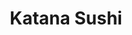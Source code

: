 ---
layout: place
title: "Katana Sushi"
permalink: /virginia/midlothian/katana-sushi.html
stateAbbr: VA
stateName: Virginia
cityName: Midlothian
seo:
  name: "Katana Sushi"
  type: Restaurant
  links: https://www.facebook.com/MidlothianKatanaSushi?ref=hl
description: "Katana Sushi serves delicious sushi in Midlothian, Virginia. Try fresh Japanese dishes for a great dining experience. Available for takeout, lunch, and dinner."
place_id: ChIJZUoZKgFusYkRmqxeJ-J-Cp0
photos:
  - name: >-
      places/ChIJZUoZKgFusYkRmqxeJ-J-Cp0/photos/AeeoHcLi99oE6XOaDtcMqoEQRYO3IGWoDYun2a9zjyR0GfyON9sjec6ntpJo-fJOs31xwxF2UB0yPoKrV25lfe3knHue7neaPa1scAOO7_VUnq3xw0E0nLhQXZvSbicDAUy5_k4Bjm1HYWaJZq7ULj5FA-rr449adswNi7iYcgR5yVjjnx38C4kpzQwdTaz8KdFBcEhiFVJ42mjDcwXPwLVqhEQ00sWfpb_R0jpHlxt7UG54tYIDKXJacuedqQrcn37T2yT2x0hsnJGTW3AuQcRTvnQguicJV92GlOmN7nUBi9t19A
    widthPx: 2048
    heightPx: 1536
    authorAttributions:
      - displayName: Katana Sushi
        uri: https://maps.google.com/maps/contrib/118028301919190790309
        photoUri: >-
          https://lh3.googleusercontent.com/a/ACg8ocL4crhyavkkeCGBaLz0Xj8UH39Y8oD_XOG1onSKAlAVTvD1PA=s100-p-k-no-mo
    flagContentUri: >-
      https://www.google.com/local/imagery/report/?cb_client=maps_api_places.places_api&image_key=!1e10!2sAF1QipPc8oY2J6izKfln_qWaHiC064XSgVt-evRtn8Dz&hl=en-US
    googleMapsUri: >-
      https://www.google.com/maps/place//data=!3m4!1e2!3m2!1sAF1QipPc8oY2J6izKfln_qWaHiC064XSgVt-evRtn8Dz!2e10!4m2!3m1!1s0x89b16e012a194a65:0x9d0a7ee2275eac9a
  - name: >-
      places/ChIJZUoZKgFusYkRmqxeJ-J-Cp0/photos/AeeoHcItWkFvT_HNW9hwdKaHohJavHZJHczHe46z1-WqKGDundV1TJ8-ksGvmH4U_zQxotZvQUVVmZe3RuQkNIyWfR117BRbTiY2WcFz36jWcc51kuwtdH0vJHvlTjyDRTxdgngNsJ4SK3l9qUFFSzKcee6346EJZ8eZJoTpBLcUswRNPx2WW9wuzZtaeBMUHNUnp6K9D8nR_VjNf3s5dfOusdBif4zjoiAus2t45RI0dfxwPQcpFbBW3vwb3BdbTiI2gBWY9o-iqOKasJq8DOaq_lR_OR8JFXYXdjng72tzv4HK_xPOdtcfVoxAFWfCXT8d2dD7PsKtdAyiG-XqZFcOu_5o9EpcNCqQizGL1hG7YGCvv-gZWrzhC0C_9x9iag-yWkMh1bY3QgkEySecWTGJlogm4yUWaTkFwibHE2wh1hNlTzVJFFDi-LghlFpukjam
    widthPx: 4000
    heightPx: 1848
    authorAttributions:
      - displayName: Alfred
        uri: https://maps.google.com/maps/contrib/100223626666596942245
        photoUri: >-
          https://lh3.googleusercontent.com/a-/ALV-UjU-wDyQBer5dfRNoz6V6mtyzl0HWUG4AOxXXWgUOXqDLRsWfc01CQ=s100-p-k-no-mo
    flagContentUri: >-
      https://www.google.com/local/imagery/report/?cb_client=maps_api_places.places_api&image_key=!1e10!2sCIABIhAA3ilWdRhOzGf5sT8AA_wo&hl=en-US
    googleMapsUri: >-
      https://www.google.com/maps/place//data=!3m4!1e2!3m2!1sCIABIhAA3ilWdRhOzGf5sT8AA_wo!2e10!4m2!3m1!1s0x89b16e012a194a65:0x9d0a7ee2275eac9a
  - name: >-
      places/ChIJZUoZKgFusYkRmqxeJ-J-Cp0/photos/AeeoHcLSQkNGJOZG31u8Q-VGpDK3UPH7sd43MIVwIgAW4rt-koAkxEq2u_0knKwyyhfRqLCHZJTkPGvD_cbl6wtLDzAqr2AkRWbGS2mMXqE8DShplXNxY_2fS2rDE_2LI4aNlw9r2X3jqRfZrI5Y1a_3xTMX-kIvRi8KJuwsl1RCFjJ_WYW1nTnph6uzdN-nphO2PG_D9FgmJrEBQzT05i_yr7ulSvYE6dKikWwietiSHDqpzKCEABM92ESSnHNjX_1cuBlPUZ6AkV4yDFvi2kfNTfdBKUJnKgpiM3DnOKvcHpocdNJl1TQL9-iER0tanb9wvOn8DXjPd4OrHYZduo0TYwPh7dv8gLf7Iyl7vXc94X-cvsEb9S68itcaui76tTWREt_foVu9EvChDqps49ZPIPR0RN8E2KGd47bLpnk7QGo
    widthPx: 4800
    heightPx: 3600
    authorAttributions:
      - displayName: Danny Theodore
        uri: https://maps.google.com/maps/contrib/103421296822769006184
        photoUri: >-
          https://lh3.googleusercontent.com/a-/ALV-UjV3CpduuJ-iaZOlAvKxl5Lf_cKc6lxrBQ6h2W1tDQaOdTUumqwK=s100-p-k-no-mo
    flagContentUri: >-
      https://www.google.com/local/imagery/report/?cb_client=maps_api_places.places_api&image_key=!1e10!2sCIHM0ogKEICAgICt8duuPA&hl=en-US
    googleMapsUri: >-
      https://www.google.com/maps/place//data=!3m4!1e2!3m2!1sCIHM0ogKEICAgICt8duuPA!2e10!4m2!3m1!1s0x89b16e012a194a65:0x9d0a7ee2275eac9a
  - name: >-
      places/ChIJZUoZKgFusYkRmqxeJ-J-Cp0/photos/AeeoHcKx8YNTRwlNGt2I3CJJOxP0-ueHH9ilSoTzalb_XuYU9LA4BJzZCVy9pCqIhsq4CpEkK0BNxnZ8aiB-42mua_c0zcfKlWUWTHCQtJvDewi4cm5SEKJHQzUWCq9ijDk62rcUVTLR4jt16bnvvPw6P53iXmCAGvbI1H43mKTIqj8N79TNnYK8eZ1AocNhhcqTICQIv0kNxm6AW9RrC02j_GuNuiMTaQKx4IztShSzrjtghtXn9kmlzRq4AVg6jxi-glx5ii6FVuzOY_aruSgzhyWzVdCXBc9819SNmzXIz_EYX8DaLAFEjI-AzRItATPPC0g5NBGYCFM1JHfzywOHXk9C0aWXZHI0f6zLTQhqf7mbWfQWLO6gdLAPezRsLc05QUecU3OiTYk-ZHLgIRYJIPwIy7p7IjRVg9zAuwegMpw
    widthPx: 3024
    heightPx: 4032
    authorAttributions:
      - displayName: Donald
        uri: https://maps.google.com/maps/contrib/113304698156837750838
        photoUri: >-
          https://lh3.googleusercontent.com/a/ACg8ocKhMAI5buDzymCj8JRpKj3emKDRcI0EgRI80V9nvty5LbqwIA=s100-p-k-no-mo
    flagContentUri: >-
      https://www.google.com/local/imagery/report/?cb_client=maps_api_places.places_api&image_key=!1e10!2sCIHM0ogKEICAgIDPxvWBeA&hl=en-US
    googleMapsUri: >-
      https://www.google.com/maps/place//data=!3m4!1e2!3m2!1sCIHM0ogKEICAgIDPxvWBeA!2e10!4m2!3m1!1s0x89b16e012a194a65:0x9d0a7ee2275eac9a
  - name: >-
      places/ChIJZUoZKgFusYkRmqxeJ-J-Cp0/photos/AeeoHcLn7d03BhQl8Osprwa7u7bT50c4TdH14vsPJEqbNv3PsBcuL6OdFsLRXdRM20vaSNc-W2XdkWs3ZN32VqBzB6hgrrk_5AQTLHmZ_HF3jr9_JI4E_4_blI3fEfko0aI_em1_770onnVpf68RFlMV-eLz1HQEZkf6o8yfbyHn4Wozg72wU4KvGOHfDUN3wtw-C2vKpu8QS_2pzeSuZa9YdoZQL2N8hwMFNVCHmDOEn5FONhTTu5laHtLYPsiW7l8CSpu76heyLbZoQHGAKoxt-QGIG3j6v2M1vUT7dE7HAbdujQRd1rtdRVxpT3lX2tnpxvHxXDiKm9HoxNyHXD5g4PI03D0PYDeucReOxGWJWpFxEEonnBugHNwJzAywmzrg2bhr_yNQMzyNMyyoEb1opdtDs-Mo6eTsy_vBNW_E8fA3Ng
    widthPx: 4000
    heightPx: 3000
    authorAttributions:
      - displayName: Foto Fern
        uri: https://maps.google.com/maps/contrib/103816232673562443623
        photoUri: >-
          https://lh3.googleusercontent.com/a-/ALV-UjVBDby4Q5oFrFJ29O7HkDAznJT4yei83OOCEcQ6xGWre1JBfCqykg=s100-p-k-no-mo
    flagContentUri: >-
      https://www.google.com/local/imagery/report/?cb_client=maps_api_places.places_api&image_key=!1e10!2sCIHM0ogKEICAgIDp_ZTQAQ&hl=en-US
    googleMapsUri: >-
      https://www.google.com/maps/place//data=!3m4!1e2!3m2!1sCIHM0ogKEICAgIDp_ZTQAQ!2e10!4m2!3m1!1s0x89b16e012a194a65:0x9d0a7ee2275eac9a
  - name: >-
      places/ChIJZUoZKgFusYkRmqxeJ-J-Cp0/photos/AeeoHcK7HNjKSP-k7-Yj_Zzg0kwHN2tzIdqTjK0naRCSquCWB0FU81F-iLfnckxTo2FXsoHrj1I93DkHSPXiskyjYMNjSkNKMIJkaHpHqUl2Ln5SJ1VNYlbGVS2DM7KKs-775kg3EgX-1mZH8xoQQk2KXAar0c7bQgHsccjDdF9LgjXe0XmStoXEqV6Jh42PSYiLLM4Xa6eD3yV_t93Bb8uLXRzmlyWVVOJtCe7-BZbypCcXJFdg9vnQZ0Jsqr0VAZl0XHDZsMyI4W0H-shqf95GGCalYQA4_h2xR-RxvoT6k2tzNdpJsrFvguLHJa65WXDhJAdp9dWwRCpwh9PBVrQGRnpmSO4-5tl9LJwSTqfbHUPo32ZF4QuBLDWyvg1fiF1GR9SJlSMOS8DXWh32s022XI-RAy_oNJwpQBTERcrGWWBo3stY
    widthPx: 4000
    heightPx: 3000
    authorAttributions:
      - displayName: Foto Fern
        uri: https://maps.google.com/maps/contrib/103816232673562443623
        photoUri: >-
          https://lh3.googleusercontent.com/a-/ALV-UjVBDby4Q5oFrFJ29O7HkDAznJT4yei83OOCEcQ6xGWre1JBfCqykg=s100-p-k-no-mo
    flagContentUri: >-
      https://www.google.com/local/imagery/report/?cb_client=maps_api_places.places_api&image_key=!1e10!2sCIHM0ogKEICAgIDp_ZTQgQE&hl=en-US
    googleMapsUri: >-
      https://www.google.com/maps/place//data=!3m4!1e2!3m2!1sCIHM0ogKEICAgIDp_ZTQgQE!2e10!4m2!3m1!1s0x89b16e012a194a65:0x9d0a7ee2275eac9a
  - name: >-
      places/ChIJZUoZKgFusYkRmqxeJ-J-Cp0/photos/AeeoHcJs-xcW7TsgWdvNnhizMB4EKrnwl2iNcRncUB-TOLk4F6fQ3WfBJGT_UGdqCPBZkfm3T_aJmaQdNwGIUrRpEkTTD-efwP1hzJZBG032UPL8ce-tKgCxwzqduJ7BWonir2WL-jfohvj00Tx2CcqieOJZsbLk9oo6k5ka-bKXBiNZ8pPwabiLhiZ24RzmBjA-3aP9wgKKjunkrTgQsFiCE2XUtIjalKXhiae3WVaKdjEpuchy2B8Px4M1mVxAPt0_ZYMNnFl-_rhVi_4sqraRPrdHieCyPs8ZlV61xYb2A8j4nMGjvFJKyvuYEABMXxlcZKk5lIfPFnAUmLXtzvBNG8vVZ8JUNfK5s10j8iOL1lqUiB77y0brP9n38ORu8edPcOVblbmYvKj7mGkt3NwO4NQc0ZDKj-Mi3uu3Kk5z-Ic
    widthPx: 3000
    heightPx: 4000
    authorAttributions:
      - displayName: Mrs Hod
        uri: https://maps.google.com/maps/contrib/101857390387726618523
        photoUri: >-
          https://lh3.googleusercontent.com/a-/ALV-UjU16oQ57QII1-hUonGZ6Z867Zz2c2f90YCcJP273r9EK6v3mbs=s100-p-k-no-mo
    flagContentUri: >-
      https://www.google.com/local/imagery/report/?cb_client=maps_api_places.places_api&image_key=!1e10!2sCIHM0ogKEICAgIDx3cmZOw&hl=en-US
    googleMapsUri: >-
      https://www.google.com/maps/place//data=!3m4!1e2!3m2!1sCIHM0ogKEICAgIDx3cmZOw!2e10!4m2!3m1!1s0x89b16e012a194a65:0x9d0a7ee2275eac9a
  - name: >-
      places/ChIJZUoZKgFusYkRmqxeJ-J-Cp0/photos/AeeoHcJuvOztaeHOQ6CNNl_ttikT6kWeeBR6nkvmn1yOJ3K2hx9qJDeDYXesuT_eMg3-hQiLhG6Bs6lCZ41t0pguQJdtvne2AAJuBpwKKx5fdBA6MdalfET1DHlNLMEE-aHZnAhz7Q-iBBA7ZXMvzzt4j-yCnxPlFLMP-rcuzyNrR2OTUk-Ibml-EEj65tWzz7d9cx9Pyfjc-P7Fi5qk2lxGNw3v3jfUfk29Dyvqwxw87h3QSoaW2v2G48qvS2-lrZSsRYcuywyGAsp_8a5qs8DxWvOzy39MEFEmUZQOkXMwrRvNj2n6RHeVqV27CYzoepGMTu1hXY0qfJzV97EZ7yT_5QrTn44FR2zlKZn46LAo5Nx50zZyTcEZ0Ojz1daZpUjahrdDU540EC6cMWkrl7yQ0De-epndYcsai0huEsfLbn8
    widthPx: 4032
    heightPx: 3024
    authorAttributions:
      - displayName: Beau Dudiez
        uri: https://maps.google.com/maps/contrib/102260930227369336442
        photoUri: >-
          https://lh3.googleusercontent.com/a/ACg8ocLq3oA34PCn8Y3jqiBxvACRP86n65M0tu2DqEL35OXg8e6mbQ=s100-p-k-no-mo
    flagContentUri: >-
      https://www.google.com/local/imagery/report/?cb_client=maps_api_places.places_api&image_key=!1e10!2sCIHM0ogKEICAgIDmyuLbTQ&hl=en-US
    googleMapsUri: >-
      https://www.google.com/maps/place//data=!3m4!1e2!3m2!1sCIHM0ogKEICAgIDmyuLbTQ!2e10!4m2!3m1!1s0x89b16e012a194a65:0x9d0a7ee2275eac9a
  - name: >-
      places/ChIJZUoZKgFusYkRmqxeJ-J-Cp0/photos/AeeoHcKvRRjFIFveeJMU8pIP4nOMVke4TIN5dtABi0QOTu19erRFKTwpl9nFkcFPKvZQEqyyNM66Vpx7PB79ZjRAXe8wlp_xvh7Hvf1SIwxPx4_tXCnKRb8O1jV283Uct_STXrzlCNV1wgoRDYfWevIFD_6uEW5KSZlLpcFAlefhJ_v4tiNhLVJehH6Db3hF5yLp_FS03Y6bkVtF4KdBTyUBKdJmPkANaT8tz9MaQk6cRP1sLMbC7GR_yZQHmD9QPf32OXU2IjREgxk0NZEzzhpoxSzBeMnTG0kHQwV15pOjdsNrUHUWV4nIggU3wXvXFv50obSatOsxUVuCLvlRTims4E9d8XesJInKdMZ47zeHT2FA3Fa0kEMAFiUFCpBcsMbxNSr90kmfTMoZOsfXQ9JGDFUna2wQS5RrEvym-N8c06uNTA
    widthPx: 4080
    heightPx: 3072
    authorAttributions:
      - displayName: bruce hoang
        uri: https://maps.google.com/maps/contrib/101508111928725505280
        photoUri: >-
          https://lh3.googleusercontent.com/a-/ALV-UjUSmyLuI3a1p5_1Be1XMC0sZR9B6gGh-UN7hC83ZNjgC6-dK-PAMg=s100-p-k-no-mo
    flagContentUri: >-
      https://www.google.com/local/imagery/report/?cb_client=maps_api_places.places_api&image_key=!1e10!2sCIHM0ogKEICAgIC32eaQBw&hl=en-US
    googleMapsUri: >-
      https://www.google.com/maps/place//data=!3m4!1e2!3m2!1sCIHM0ogKEICAgIC32eaQBw!2e10!4m2!3m1!1s0x89b16e012a194a65:0x9d0a7ee2275eac9a
  - name: >-
      places/ChIJZUoZKgFusYkRmqxeJ-J-Cp0/photos/AeeoHcJ-N7wZirel6XTXiosQQUPX9_3ZyvtZSDZTk5Jf9xCUHmFVshom3qJrcLCaunziBtyo2ug52IcogzbM1hJY8b4y9LOr296bQwjbi3gM-eRx-3EFJKdMOWFnr48MaK5nSBmMkz0RNhMpqAEEwZQ_UEYHEhB6y1HIOynkLKO5VUSPzPw3Sor2gocSPx2pbK19JuD7EDzrLsoKb1cy3Ax5C9dzO6BA2-YhMy59yHR7oJPKEYB6yA4wnIkNAPUyJvW9jm5AsdXhFq0I7XjAKqlqscSeOFFVoV3hGu6cpUTIzRUKMEblCfZFDArrOJfzzu1q9JcLY_Db1TKHWvoJeZjWx-oWO-94Qtrd9AtAlFG3HkmHllSSzLoErnJeambMajqN3YfZ9brBf1K8IcIQj0UvtMMcGX2crjpTMBUoT9rvNiA
    widthPx: 3266
    heightPx: 4354
    authorAttributions:
      - displayName: Jamie Dettmer
        uri: https://maps.google.com/maps/contrib/100485118400408274420
        photoUri: >-
          https://lh3.googleusercontent.com/a/ACg8ocIxGRVL0oOwV0qX9xpo7mECi_0TmpWgGZWpt9JGeQ1QULcE0A=s100-p-k-no-mo
    flagContentUri: >-
      https://www.google.com/local/imagery/report/?cb_client=maps_api_places.places_api&image_key=!1e10!2sCIHM0ogKEICAgICu7LOQEw&hl=en-US
    googleMapsUri: >-
      https://www.google.com/maps/place//data=!3m4!1e2!3m2!1sCIHM0ogKEICAgICu7LOQEw!2e10!4m2!3m1!1s0x89b16e012a194a65:0x9d0a7ee2275eac9a
address: 13825 Village Place Dr, Midlothian, VA 23114, USA
street: 13825 Village Place Dr
city: Midlothian
state: VA
zip: '23114'
country: USA
neighborhood: Charter Colony
latitude: '37.503531'
longitude: '-77.656521'
accessibility_options:
  wheelchairAccessibleParking: true
  wheelchairAccessibleEntrance: true
  wheelchairAccessibleRestroom: true
  wheelchairAccessibleSeating: true
business_status: OPERATIONAL
name: Katana Sushi
google_maps_links:
  directionsUri: >-
    https://www.google.com/maps/dir//''/data=!4m7!4m6!1m1!4e2!1m2!1m1!1s0x89b16e012a194a65:0x9d0a7ee2275eac9a!3e0
  placeUri: https://maps.google.com/?cid=11315996523510017178
  writeAReviewUri: >-
    https://www.google.com/maps/place//data=!4m3!3m2!1s0x89b16e012a194a65:0x9d0a7ee2275eac9a!12e1
  reviewsUri: >-
    https://www.google.com/maps/place//data=!4m4!3m3!1s0x89b16e012a194a65:0x9d0a7ee2275eac9a!9m1!1b1
  photosUri: >-
    https://www.google.com/maps/place//data=!4m3!3m2!1s0x89b16e012a194a65:0x9d0a7ee2275eac9a!10e5
primary_type: Sushi Restaurant
opening_hours:
  regular: null
  current: null
secondary_opening_hours:
  regular:
    weekdayDescriptions: null
    type: null
  current:
    weekdayDescriptions: null
    type: null
phone: (804) 893-4787
price_level: PRICE_LEVEL_MODERATE
price_range: $20 &ndash; $30
rating: '4.8'
rating_count: 538
website: https://www.facebook.com/MidlothianKatanaSushi?ref=hl
reviews:
  - name: >-
      places/ChIJZUoZKgFusYkRmqxeJ-J-Cp0/reviews/ChZDSUhNMG9nS0VJQ0FnSURQcHB5ZmVREAE
    relativePublishTimeDescription: 4 months ago
    rating: 5
    text:
      text: >-
        I recently visited this sushi restaurant after seeing it ranked 31st on
        Yelp, and I have to say, it absolutely lived up to the hype! The sushi
        was incredibly fresh, with no fishy odor at all, and the slices were
        thick and satisfying. The owner is not only friendly but also clearly
        hardworking, making sure everything runs smoothly.


        What really stood out was the unique touch of using purple rice instead
        of the usual white rice, which added an interesting flavor and made the
        sushi even more memorable. The prices are very affordable for the
        quality of food you get, which is a huge plus. I’ll definitely be
        returning with my family soon! ❤️❤️
      languageCode: en
    originalText:
      text: >-
        I recently visited this sushi restaurant after seeing it ranked 31st on
        Yelp, and I have to say, it absolutely lived up to the hype! The sushi
        was incredibly fresh, with no fishy odor at all, and the slices were
        thick and satisfying. The owner is not only friendly but also clearly
        hardworking, making sure everything runs smoothly.


        What really stood out was the unique touch of using purple rice instead
        of the usual white rice, which added an interesting flavor and made the
        sushi even more memorable. The prices are very affordable for the
        quality of food you get, which is a huge plus. I’ll definitely be
        returning with my family soon! ❤️❤️
      languageCode: en
    authorAttribution:
      displayName: olivia
      uri: https://www.google.com/maps/contrib/110727468384365808588/reviews
      photoUri: >-
        https://lh3.googleusercontent.com/a/ACg8ocIynWGb9PxrlOjPjDCc4dzPR5UVes04GcWEr33Qu78BoLzjMg=s128-c0x00000000-cc-rp-mo
    publishTime: '2024-12-01T18:18:04.037978Z'
    flagContentUri: >-
      https://www.google.com/local/review/rap/report?postId=ChZDSUhNMG9nS0VJQ0FnSURQcHB5ZmVREAE&d=17924085&t=1
    googleMapsUri: >-
      https://www.google.com/maps/reviews/data=!4m6!14m5!1m4!2m3!1sChZDSUhNMG9nS0VJQ0FnSURQcHB5ZmVREAE!2m1!1s0x89b16e012a194a65:0x9d0a7ee2275eac9a
  - name: >-
      places/ChIJZUoZKgFusYkRmqxeJ-J-Cp0/reviews/ChdDSUhNMG9nS0VJQ0FnTURnXzk3VV9BRRAB
    relativePublishTimeDescription: 4 weeks ago
    rating: 5
    text:
      text: >-
        this is without a doubt the best sushi in Richmond and it’s not even
        close. All of the fish is fresh and delicious. They even have specialty
        cuts like chu toro and o toro. considering the quality of Sushi I am
        blown away by how affordable this price is. I cannot recommend this
        place enough. For those that arent big Raw fish fans, the cooked rolls
        are phenomenal and my wife loves them.10 out of 10! You will not find
        better sushi in Richmond
      languageCode: en
    originalText:
      text: >-
        this is without a doubt the best sushi in Richmond and it’s not even
        close. All of the fish is fresh and delicious. They even have specialty
        cuts like chu toro and o toro. considering the quality of Sushi I am
        blown away by how affordable this price is. I cannot recommend this
        place enough. For those that arent big Raw fish fans, the cooked rolls
        are phenomenal and my wife loves them.10 out of 10! You will not find
        better sushi in Richmond
      languageCode: en
    authorAttribution:
      displayName: David Randolph
      uri: https://www.google.com/maps/contrib/105841091453355986612/reviews
      photoUri: >-
        https://lh3.googleusercontent.com/a-/ALV-UjWXFVJPhMIgLCD63Ou3Bv5Mj67RTxz6z4PNM2ngm79ML35MAU5X=s128-c0x00000000-cc-rp-mo-ba2
    publishTime: '2025-03-16T14:23:21.927974Z'
    flagContentUri: >-
      https://www.google.com/local/review/rap/report?postId=ChdDSUhNMG9nS0VJQ0FnTURnXzk3VV9BRRAB&d=17924085&t=1
    googleMapsUri: >-
      https://www.google.com/maps/reviews/data=!4m6!14m5!1m4!2m3!1sChdDSUhNMG9nS0VJQ0FnTURnXzk3VV9BRRAB!2m1!1s0x89b16e012a194a65:0x9d0a7ee2275eac9a
  - name: >-
      places/ChIJZUoZKgFusYkRmqxeJ-J-Cp0/reviews/ChZDSUhNMG9nS0VJQ0FnSURmX29Ud05nEAE
    relativePublishTimeDescription: 3 months ago
    rating: 5
    text:
      text: >-
        The best sushi and service in the area hands down! My favorite rolls are
        French Kiss and Gadzilla. The Katana balls, miso soup and Tempura are
        divine. The matcha tea taste authentic. Everything is 10/10. They are so
        nice and attentive, customer service is top notch. The ambiance is
        great, soft classical music, tv on no sound, and plenty of parking.
        Highly recommend!
      languageCode: en
    originalText:
      text: >-
        The best sushi and service in the area hands down! My favorite rolls are
        French Kiss and Gadzilla. The Katana balls, miso soup and Tempura are
        divine. The matcha tea taste authentic. Everything is 10/10. They are so
        nice and attentive, customer service is top notch. The ambiance is
        great, soft classical music, tv on no sound, and plenty of parking.
        Highly recommend!
      languageCode: en
    authorAttribution:
      displayName: Love always Jasmine
      uri: https://www.google.com/maps/contrib/116715703327781460511/reviews
      photoUri: >-
        https://lh3.googleusercontent.com/a-/ALV-UjXS9H_TbDs7dnZGS0jiI-ky5IRVv_hQu29dkO_xpStITmk9vvSLnQ=s128-c0x00000000-cc-rp-mo-ba3
    publishTime: '2025-01-07T01:50:57.250038Z'
    flagContentUri: >-
      https://www.google.com/local/review/rap/report?postId=ChZDSUhNMG9nS0VJQ0FnSURmX29Ud05nEAE&d=17924085&t=1
    googleMapsUri: >-
      https://www.google.com/maps/reviews/data=!4m6!14m5!1m4!2m3!1sChZDSUhNMG9nS0VJQ0FnSURmX29Ud05nEAE!2m1!1s0x89b16e012a194a65:0x9d0a7ee2275eac9a
  - name: >-
      places/ChIJZUoZKgFusYkRmqxeJ-J-Cp0/reviews/ChZDSUhNMG9nS0VJQ0FnSURQeHZXQldBEAE
    relativePublishTimeDescription: 4 months ago
    rating: 5
    text:
      text: >-
        I was blown away by the incredible value at Katana Sushi! The generous
        portions of premium fish were simply divine and the kitchen knows how to
        craft a delicious meal. Worth the money and must-try for sushi lovers!
      languageCode: en
    originalText:
      text: >-
        I was blown away by the incredible value at Katana Sushi! The generous
        portions of premium fish were simply divine and the kitchen knows how to
        craft a delicious meal. Worth the money and must-try for sushi lovers!
      languageCode: en
    authorAttribution:
      displayName: Donald
      uri: https://www.google.com/maps/contrib/113304698156837750838/reviews
      photoUri: >-
        https://lh3.googleusercontent.com/a/ACg8ocKhMAI5buDzymCj8JRpKj3emKDRcI0EgRI80V9nvty5LbqwIA=s128-c0x00000000-cc-rp-mo
    publishTime: '2024-12-01T17:14:43.528837Z'
    flagContentUri: >-
      https://www.google.com/local/review/rap/report?postId=ChZDSUhNMG9nS0VJQ0FnSURQeHZXQldBEAE&d=17924085&t=1
    googleMapsUri: >-
      https://www.google.com/maps/reviews/data=!4m6!14m5!1m4!2m3!1sChZDSUhNMG9nS0VJQ0FnSURQeHZXQldBEAE!2m1!1s0x89b16e012a194a65:0x9d0a7ee2275eac9a
  - name: >-
      places/ChIJZUoZKgFusYkRmqxeJ-J-Cp0/reviews/ChZDSUhNMG9nS0VJQ0FnTUNnemJfLUJ3EAE
    relativePublishTimeDescription: a month ago
    rating: 5
    text:
      text: >-
        The purple rice they are known for is absolutely beautiful and yummy!
        The miso soup has so much flavor! Some of the best I’ve had! My group of
        fellow sushi eaters indulged in quite a few rolls and loved almost all
        of them, the only critique was one that was more difficult to eat bc of
        the tin foil it was cooked in! Otherwise an amazing meal and great
        service! Definitely recommend if you’re in the Midlothian area!
      languageCode: en
    originalText:
      text: >-
        The purple rice they are known for is absolutely beautiful and yummy!
        The miso soup has so much flavor! Some of the best I’ve had! My group of
        fellow sushi eaters indulged in quite a few rolls and loved almost all
        of them, the only critique was one that was more difficult to eat bc of
        the tin foil it was cooked in! Otherwise an amazing meal and great
        service! Definitely recommend if you’re in the Midlothian area!
      languageCode: en
    authorAttribution:
      displayName: Lauren Z.
      uri: https://www.google.com/maps/contrib/103437559730718870049/reviews
      photoUri: >-
        https://lh3.googleusercontent.com/a/ACg8ocJWzfrdIgEIqOuXei5ae7GLCVYBErrWd1p1sZGNo8C1O6w7ew=s128-c0x00000000-cc-rp-mo
    publishTime: '2025-02-19T22:01:27.835189Z'
    flagContentUri: >-
      https://www.google.com/local/review/rap/report?postId=ChZDSUhNMG9nS0VJQ0FnTUNnemJfLUJ3EAE&d=17924085&t=1
    googleMapsUri: >-
      https://www.google.com/maps/reviews/data=!4m6!14m5!1m4!2m3!1sChZDSUhNMG9nS0VJQ0FnTUNnemJfLUJ3EAE!2m1!1s0x89b16e012a194a65:0x9d0a7ee2275eac9a
parking_options:
  freeParkingLot: true
  freeStreetParking: true
  paidStreetParking: false
  valetParking: false
payment_options:
  acceptsCreditCards: true
  acceptsDebitCards: true
  acceptsCashOnly: false
  acceptsNfc: true
allow_dogs: null
curbside_pickup: null
delivery: false
dine_in: true
good_for_children: true
good_for_groups: true
good_for_sports: false
live_music: false
menu_for_children: true
outdoor_seating: false
reservable: true
restroom: true
serves_beer: true
serves_breakfast: false
serves_brunch: false
serves_cocktails: true
serves_coffee: null
serves_dinner: true
serves_dessert: true
serves_lunch: true
serves_vegetarian_food: true
serves_wine: true
takeout: true
summary: null

---
